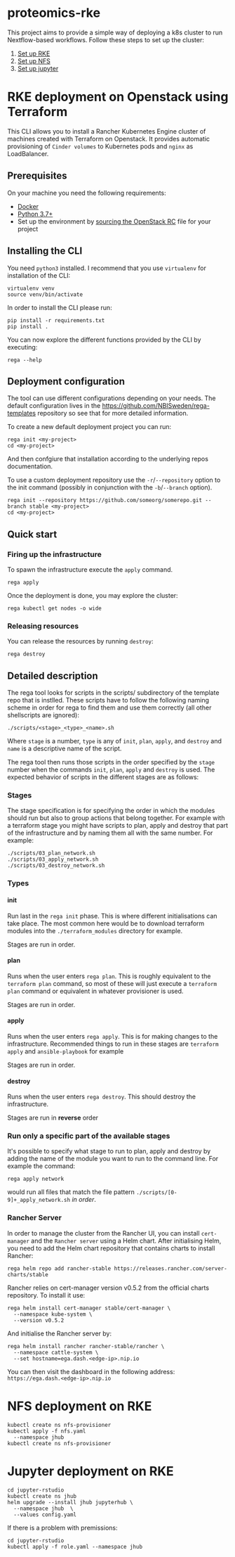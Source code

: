 # proteomics-rke
This project aims to provide a simple way of deploying a k8s cluster to run Nextflow-based workflows.
Follow these steps to set up the cluster:
1. [Set up RKE](#RKE-deployment-on-Openstack-using-Terraform)
2. [Set up NFS](#NFS-deployment-on-RKE)
3. [Set up jupyter](#Jupyter-deployment-on-RKE)
# RKE deployment on Openstack using Terraform

This CLI allows you to install a Rancher Kubernetes Engine cluster of machines created with Terraform on Openstack. It provides automatic provisioning of `Cinder volumes` to Kubernetes pods and `nginx` as LoadBalancer.

## Prerequisites
On your machine you need the following requirements:

- [Docker](https://www.docker.com/)
- [Python 3.7+](https://www.python.org/downloads/)
- Set up the environment by [sourcing the OpenStack RC](https://docs.openstack.org/zh_CN/user-guide/common/cli-set-environment-variables-using-openstack-rc.html) file for your project

## Installing the CLI

You need `python3` installed. I recommend that you use `virtualenv` for installation of the CLI:

    virtualenv venv
    source venv/bin/activate

In order to install the CLI please run:
```
pip install -r requirements.txt
pip install .
```
You can now explore the different functions provided by the CLI by executing:
```
rega --help
```

## Deployment configuration

The tool can use different configurations depending on your needs. The default
configuration lives in the https://github.com/NBISweden/rega-templates
repository so see that for more detailed information.

To create a new default deployment project you can run:
```
rega init <my-project>
cd <my-project>
```

And then confgiure that installation according to the underlying repos
documentation.

To use a custom deployment repository use the `-r`/`--repository` option to
the init command (possibly in conjunction with the `-b`/`--branch` option).

```
rega init --repository https://github.com/someorg/somerepo.git --branch stable <my-project>
cd <my-project>
```


## Quick start

### Firing up the infrastructure

To spawn the infrastructure execute the `apply` command.

```
rega apply
```

Once the deployment is done, you may explore the cluster:

```
rega kubectl get nodes -o wide
```


### Releasing resources

You can release the resources by running `destroy`:

```
rega destroy
```


## Detailed description

The rega tool looks for scripts in the scripts/ subdirectory of the template
repo that is instlled. These scripts have to follow the following naming
scheme in order for rega to find them and use them correctly (all other
shellscripts are ignored):

```
./scripts/<stage>_<type>_<name>.sh
```

Where `stage` is a number, `type` is any of `init`, `plan`, `apply`, and
`destroy` and `name` is a descriptive name of the script.

The rega tool then runs those scripts in the order specified by the `stage`
number when the commands `init`, `plan`, `apply` and `destroy` is used. The
expected behavior of scripts in the different stages are as follows:

### Stages

The stage specification is for specifying the order in which the modules
should run but also to group actions that belong together. For example with a
terraform stage you might have scripts to plan, apply and destroy that part of
the infrastructure and by naming them all with the same number. For example:

```
./scripts/03_plan_network.sh
./scripts/03_apply_network.sh
./scripts/03_destroy_network.sh
```

### Types

#### init

Run last in the `rega init` phase. This is where different initialisations can
take place. The most common here would be to download terraform modules into
the `./terraform_modules` directory for example.

Stages are run in order.

#### plan

Runs when the user enters `rega plan`. This is roughly equivalent to the
`terraform plan` command, so most of these will just execute a `terraform
plan` command or equivalent in whatever provisioner is used.

Stages are run in order.

#### apply

Runs when the user enters `rega apply`. This is for making changes to the
infrastructure. Recommended things to run in these stages are `terraform
apply` and `ansible-playbook` for example

Stages are run in order.

#### destroy

Runs when the user enters `rega destroy`. This should destroy the
infrastructure.

Stages are run in **reverse** order

### Run only a specific part of the available stages

It's possible to specify what stage to run to plan, apply and destroy by
adding the name of the module you want to run to the command line. For example the command:

```
rega apply network
```

would run all files that match the file pattern
`./scripts/[0-9]+_apply_network.sh` _in order_.

### Rancher Server

In order to manage the cluster from the Rancher UI, you can install `cert-manager` and the `Rancher server` using a Helm chart. After initialising Helm, you need to add the Helm chart repository that contains charts to install Rancher:

```
rega helm repo add rancher-stable https://releases.rancher.com/server-charts/stable
```

Rancher relies on cert-manager version v0.5.2 from the official charts repository. To install it use:
```
rega helm install cert-manager stable/cert-manager \
  --namespace kube-system \
  --version v0.5.2
```
And initialise the Rancher server by:
```
rega helm install rancher rancher-stable/rancher \
  --namespace cattle-system \
  --set hostname=ega.dash.<edge-ip>.nip.io
```

You can then visit the dashboard in the following address:
```https://ega.dash.<edge-ip>.nip.io```

# NFS deployment on RKE
```
kubectl create ns nfs-provisioner
kubectl apply -f nfs.yaml
  --namespace jhub
kubectl create ns nfs-provisioner
```
# Jupyter deployment on RKE
```
cd jupyter-rstudio
kubectl create ns jhub
helm upgrade --install jhub jupyterhub \
  --namespace jhub  \
  --values config.yaml
```
If there is a problem with premissions:
```
cd jupyter-rstudio
kubectl apply -f role.yaml --namespace jhub
```
